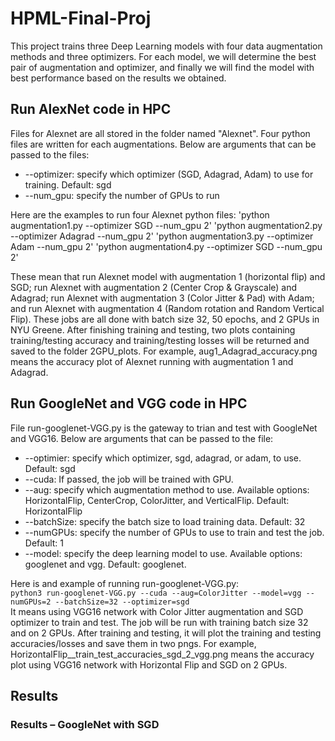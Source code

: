 # HPML-Final-Proj
This project trains three Deep Learning models with four data augmentation methods and three optimizers. For each model, we will determine the best pair of augmentation and optimizer, and finally we will find the model with best performance based on the results we obtained.

## Run AlexNet code in HPC
Files for Alexnet are all stored in the folder named "Alexnet". Four python files are written for each augmentations. Below are arguments that can be passed to the files:
* --optimizer: specify which optimizer (SGD, Adagrad, Adam) to use for training. Default: sgd
* --num_gpu: specify the number of GPUs to run

Here are the examples to run four Alexnet python files:
'python augmentation1.py --optimizer SGD --num_gpu 2'
'python augmentation2.py --optimizer Adagrad --num_gpu 2'
'python augmentation3.py --optimizer Adam --num_gpu 2'
'python augmentation4.py --optimizer SGD --num_gpu 2'

These mean that run Alexnet model with augmentation 1 (horizontal flip) and SGD; run Alexnet with augmentation 2 (Center Crop & Grayscale) and Adagrad; run Alexnet with augmentation 3 (Color Jitter & Pad) with Adam; and run Alexnet with augmentation 4 (Random rotation and Random Vertical Flip). These jobs are all done with batch size 32, 50 epochs, and 2 GPUs in NYU Greene. After finishing training and testing, two plots containing training/testing accuracy and training/testing losses will be returned and saved to the folder 2GPU_plots. For example, aug1_Adagrad_accuracy.png means the accuracy plot of Alexnet running with augmentation 1 and Adagrad.

## Run GoogleNet and VGG code in HPC
File run-googlenet-VGG.py is the gateway to trian and test with GoogleNet and VGG16. Below are arguments that can be passed to the file:
* --optimier: specify which optimizer, sgd, adagrad, or adam, to use. Default: sgd
* --cuda: If passed, the job will be trained with GPU. 
* --aug: specify which augmentation method to use. Available options: HorizontalFlip, CenterCrop, ColorJitter, and VerticalFlip. Default: HorizontalFlip
* --batchSize: specify the batch size to load training data. Default: 32
* --numGPUs: specify the number of GPUs to use to train and test the job. Default: 1
* --model: specify the deep learning model to use. Available options: googlenet and vgg. Default: googlenet.

Here is and example of running run-googlenet-VGG.py: <br>
`python3 run-googlenet-VGG.py --cuda --aug=ColorJitter --model=vgg --numGPUs=2 --batchSize=32 --optimizer=sgd`<br>
It means using VGG16 network with Color Jitter augmentation and SGD optimizer to train and test. The job will be run with training batch size 32 and on 2 GPUs. After training and testing, it will plot the training and testing accuracies/losses and save them in two pngs. For example, HorizontalFlip__train_test_accuracies_sgd_2_vgg.png means the accuracy plot using VGG16 network with Horizontal Flip and SGD on 2 GPUs.

## Results
### Results – GoogleNet with SGD
